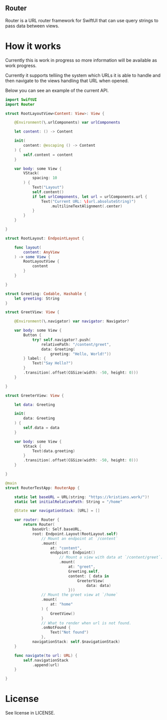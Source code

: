 Router
----

Router is a URL router framework for SwiftUI that can use query strings to pass data between views.

# How it works

Currently this is work in progress so more information will be available as work progress.

Currently it supports telliing the system which URLs it is able to handle and then navigate to the views handling that URL when opened.

Below you can see an example of the current API.

````swift
import SwiftUI
import Router

struct RootLayoutView<Content: View>: View {

	@Environment(\.urlComponents) var urlComponents

	let content: () -> Content

	init(
		content: @escaping () -> Content
	) {
		self.content = content
	}

	var body: some View {
		VStack(
			spacing: 10
		) {
			Text("Layout")
			self.content()
			if let urlComponents, let url = urlComponents.url {
				Text("Current URL: \(url.absoluteString)")
					.multilineTextAlignment(.center)
			}
		}
	}

}

struct RootLayout: EndpointLayout {

	func layout(
		content: AnyView
	) -> some View {
		RootLayoutView {
			content
		}
	}

}

struct Greeting: Codable, Hashable {
	let greeting: String
}

struct GreetView: View {

	@Environment(\.navigator) var navigator: Navigator?

	var body: some View {
		Button {
			try? self.navigator?.push(
				relativePath: "/content/greet",
				data: Greeting(
					greeting: "Hello, World!"))
		} label: {
			Text("Say Hello?")
		}
		.transition(.offset(CGSize(width: -50, height: 0)))
	}

}

struct GreeterView: View {

	let data: Greeting

	init(
		data: Greeting
	) {
		self.data = data
	}

	var body: some View {
		VStack {
			Text(data.greeting)
		}
		.transition(.offset(CGSize(width: -50, height: 0)))
	}

}

@main
struct RouterTestApp: RouterApp {

	static let baseURL = URL(string: "https://kristians.work/")!
	static let initialRelativePath: String = "/home"

	@State var navigationStack: [URL] = []

	var router: Router {
		return Router(
			baseUrl: Self.baseURL,
			root: Endpoint.Layout(RootLayout.self)
				// Mount an endpoint at `/content`
				.mount(
					at: "content",
					endpoint: Endpoint()
						// Mount a view with data at `/content/greet`.
						.mount(
							at: "greet",
							Greeting.self,
							content: { data in
								GreeterView(
									data: data)
							}))
				// Mount the greet view at `/home`
				.mount(
					at: "home"
				) {
					GreetView()
				}
				// What to render when url is not found.
				.onNotFound {
					Text("Not found")
				},
			navigationStack: self.$navigationStack)
	}

	func navigate(to url: URL) {
		self.navigationStack
			.append(url)
	}

}

````

# License

See license in LICENSE.
